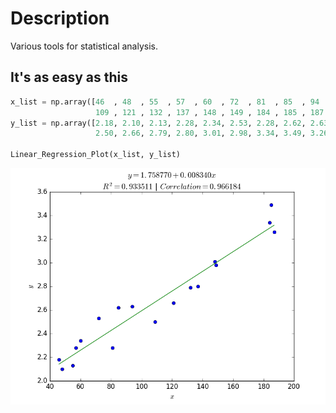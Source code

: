 # Description
Various tools for statistical analysis.

## It's as easy as this

```python
x_list = np.array([46  , 48  , 55  , 57  , 60  , 72  , 81  , 85  , 94  ,
                   109 , 121 , 132 , 137 , 148 , 149 , 184 , 185 , 187 ])
y_list = np.array([2.18, 2.10, 2.13, 2.28, 2.34, 2.53, 2.28, 2.62, 2.63,
                   2.50, 2.66, 2.79, 2.80, 3.01, 2.98, 3.34, 3.49, 3.26])

Linear_Regression_Plot(x_list, y_list)
```

<img src="https://github.com/CISprague/Statistical_Analysis/blob/master/figure_1.png">
